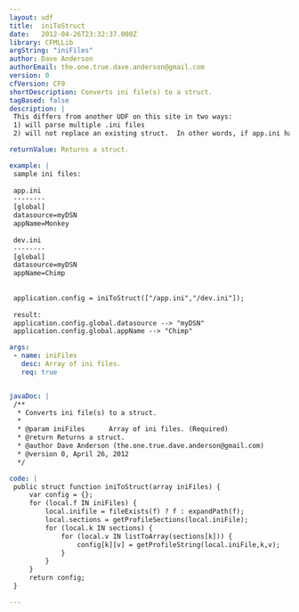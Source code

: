 ```yaml
---
layout: udf
title:  iniToStruct
date:   2012-04-26T23:32:37.000Z
library: CFMLLib
argString: "iniFiles"
author: Dave Anderson
authorEmail: the.one.true.dave.anderson@gmail.com
version: 0
cfVersion: CF9
shortDescription: Converts ini file(s) to a struct.
tagBased: false
description: |
 This differs from another UDF on this site in two ways:
 1) will parse multiple .ini files
 2) will not replace an existing struct.  In other words, if app.ini has a [global] section and dev.ini does too, the result.global structure will not be wiped out, but rather will instead be augmented or have individual values overwritten

returnValue: Returns a struct.

example: |
 sample ini files:
 
 app.ini 
 --------
 [global]
 datasource=myDSN
 appName=Monkey
 
 dev.ini
 --------
 [global]
 datasource=myDSN
 appName=Chimp
 
 
 application.config = iniToStruct(["/app.ini","/dev.ini"]);
 
 result:
 application.config.global.datasource --> "myDSN"
 application.config.global.appName --> "Chimp"

args:
 - name: iniFiles
   desc: Array of ini files.
   req: true


javaDoc: |
 /**
  * Converts ini file(s) to a struct.
  * 
  * @param iniFiles      Array of ini files. (Required)
  * @return Returns a struct. 
  * @author Dave Anderson (the.one.true.dave.anderson@gmail.com) 
  * @version 0, April 26, 2012 
  */

code: |
 public struct function iniToStruct(array iniFiles) {
     var config = {};
     for (local.f IN iniFiles) {
         local.inifile = fileExists(f) ? f : expandPath(f);
         local.sections = getProfileSections(local.iniFile); 
         for (local.k IN sections) {
             for (local.v IN listToArray(sections[k])) {
                 config[k][v] = getProfileString(local.iniFile,k,v);
             }
         }
     }
     return config;
 }

---
```


